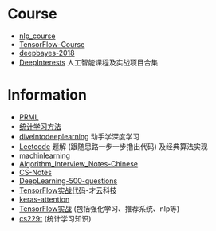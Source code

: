 # Course
- [nlp_course](https://github.com/yandexdataschool/nlp_course)
- [TensorFlow-Course](https://github.com/open-source-for-science/TensorFlow-Course)
- [deepbayes-2018](https://github.com/bayesgroup/deepbayes-2018)
- [DeepInterests](https://github.com/Honlan/DeepInterests) 人工智能课程及实战项目合集

# Information
- [PRML](https://github.com/PRML/PRMLT)
- [统计学习方法](https://github.com/fengdu78/lihang-code)
- [diveintodeeplearning](https://github.com/diveintodeeplearning/d2l-en) 动手学深度学习
- [Leetcode](https://github.com/apachecn/awesome-algorithm) 题解 (跟随思路一步一步撸出代码) 及经典算法实现
- [machinlearning](https://github.com/lovesoft5/ml)
- [Algorithm_Interview_Notes-Chinese](https://github.com/imhuay/Algorithm_Interview_Notes-Chinese)
- [CS-Notes](https://github.com/CyC2018/CS-Notes)
- [DeepLearning-500-questions](https://github.com/scutan90/DeepLearning-500-questions)
- [TensorFlow实战代码](https://github.com/caicloud/tensorflow-tutorial)-才云科技
- [keras-attention](https://github.com/datalogue/keras-attention)
- [TensorFlow实战](https://github.com/princewen/tensorflow_practice) (包括强化学习、推荐系统、nlp等)
- [cs229t](https://github.com/percyliang/cs229t/blob/master/lectures/notes.pdf) (统计学习知识)
